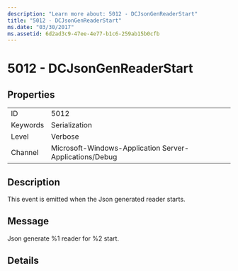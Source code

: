 ```yaml
---
description: "Learn more about: 5012 - DCJsonGenReaderStart"
title: "5012 - DCJsonGenReaderStart"
ms.date: "03/30/2017"
ms.assetid: 6d2ad3c9-47ee-4e77-b1c6-259ab15b0cfb
---
```

# 5012 - DCJsonGenReaderStart

## Properties  
  
|||  
|-|-|  
|ID|5012|  
|Keywords|Serialization|  
|Level|Verbose|  
|Channel|Microsoft-Windows-Application Server-Applications/Debug|  
  
## Description  

 This event is emitted when the Json generated reader starts.  
  
## Message  

 Json generate %1 reader for %2 start.  
  
## Details
